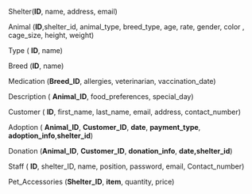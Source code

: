 
Shelter(**ID**, name, address, email)  

Animal (**ID**,shelter_id, animal_type, breed_type, age, rate, gender, color , cage_size, height, weight)

Type ( **ID**, name)

Breed (**ID**, name)

Medication (**Breed_ID**, allergies, veterinarian, vaccination_date)

Description ( **Animal_ID**, food_preferences, special_day)

Customer ( **ID**, first_name, last_name, email, address, contact_number)

Adoption ( **Animal_ID**, **Customer_ID**, **date**,  **payment_type**, **adoption_info**,**shelter_id**)

Donation (**Animal_ID**, **Customer_ID**, **donation_info**, **date,shelter_id**)

Staff ( **ID**, shelter_ID, name, position, password, email, Contact_number)

Pet_Accessories (**Shelter_ID**, **item**, quantity, price)